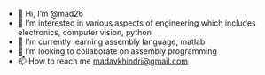 - 👋 Hi, I’m @mad26
- 👀 I’m interested in various aspects of engineering which includes electronics, computer vision, python
- 🌱 I’m currently learning assembly language, matlab
- 💞️ I’m looking to collaborate on assembly programming
- 📫 How to reach me madavkhindri@gmail.com

<!---
mad26/mad26 is a ✨ special ✨ repository because its `README.md` (this file) appears on your GitHub profile.
You can click the Preview link to take a look at your changes.
--->

